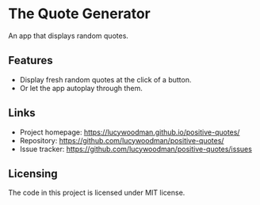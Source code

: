 # The Quote Generator

An app that displays random quotes.

## Features

- Display fresh random quotes at the click of a button.
- Or let the app autoplay through them.

## Links

- Project homepage: https://lucywoodman.github.io/positive-quotes/
- Repository: https://github.com/lucywoodman/positive-quotes/
- Issue tracker: https://github.com/lucywoodman/positive-quotes/issues

## Licensing

The code in this project is licensed under MIT license.
